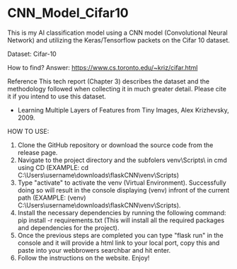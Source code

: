 # CNN_Model_Cifar10
This is my AI classification model using a CNN model (Convolutional Neural Network) and utilizing the Keras/Tensorflow packets on the Cifar 10 dataset.


Dataset: Cifar-10 

How to find?
Answer: https://www.cs.toronto.edu/~kriz/cifar.html

Reference
This tech report (Chapter 3) describes the dataset and the methodology followed when collecting it in much greater detail. Please cite it if you intend to use this dataset.
 - Learning Multiple Layers of Features from Tiny Images, Alex Krizhevsky, 2009.



HOW TO USE:

1. Clone the GitHub repository or download the source code from the release page.
2. Navigate to the project directory and the subfolers venv\Scripts\ in cmd using CD (EXAMPLE: cd C:\Users\username\downloads\flaskCNN\venv\Scripts)
3. Type "activate" to activate the venv (Virtual Environment). Successfully doing so will result in the console displaying (venv) infront of the current path (EXAMPLE: (venv) C:\Users\username\downloads\flaskCNN\venv\Scripts).
4. Install the necessary dependencies by running the following command: pip install -r requirements.txt (This will install all the required packages and dependencies for the project).
5. Once the previous steps are completed you can type "flask run" in the console and it will provide a html link to your local port, copy this and paste into your webbrowers searchbar and hit enter.
6. Follow the instructions on the website. Enjoy!

